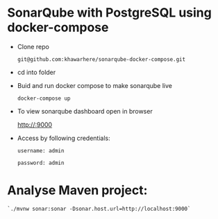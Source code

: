 # SonarQube with PostgreSQL using docker-compose

* Clone repo
  
    `git@github.com:khawarhere/sonarqube-docker-compose.git`

* cd into folder
  
* Buid and run docker compose to make sonarqube live

    `docker-compose up`

* To view sonarqube dashboard open in browser

    [http://<host-ip>:9000](http://localhost:9000)

* Access by following credentials:
 
    `username: admin`

    `password: admin`

# Analyse Maven project:

    `./mvnw sonar:sonar -Dsonar.host.url=http://localhost:9000`
